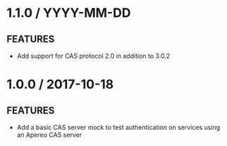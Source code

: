 # 1.1.0 / YYYY-MM-DD

## FEATURES

- Add support for CAS protocol 2.0 in addition to 3.0.2

# 1.0.0 / 2017-10-18

## FEATURES

- Add a basic CAS server mock to test authentication on services using an Apereo CAS server
